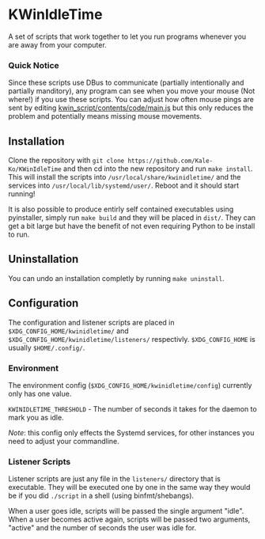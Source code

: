 # KWinIdleTime

A set of scripts that work together to let you run programs whenever you are away from your computer.

### Quick Notice

Since these scripts use DBus to communicate (partially intentionally and partially manditory), any program can see when you move your mouse (Not where!) if you use these scripts. You can adjust how often mouse pings are sent by editing [kwin_script/contents/code/main.js](https://github.com/Kale-Ko/KWinIdleTime/blob/main/kwin_script/contents/code/main.js) but this only reduces the problem and potentially means missing mouse movements.

## Installation

Clone the repository with `git clone https://github.com/Kale-Ko/KWinIdleTime` and then cd into the new repository and run `make install`.
This will install the scripts into `/usr/local/share/kwinidletime/` and the services into `/usr/local/lib/systemd/user/`.
Reboot and it should start running!

It is also possible to produce entirly self contained executables using pyinstaller, simply run `make build` and they will be placed in `dist/`. They can get a bit large but have the benefit of not even requiring Python to be install to run.

## Uninstallation

You can undo an installation completly by running `make uninstall`.

## Configuration

The configuration and listener scripts are placed in `$XDG_CONFIG_HOME/kwinidletime/` and `$XDG_CONFIG_HOME/kwinidletime/listeners/` respectivly. `$XDG_CONFIG_HOME` is usually `$HOME/.config/`.

### Environment

The environment config (`$XDG_CONFIG_HOME/kwinidletime/config`) currently only has one value.

`KWINIDLETIME_THRESHOLD` - The number of seconds it takes for the daemon to mark you as idle.

*Note*: this config only effects the Systemd services, for other instances you need to adjust your commandline.

### Listener Scripts

Listener scripts are just any file in the `listeners/` directory that is executable. They will be executed one by one in the same way they would be if you did `./script` in a shell (using binfmt/shebangs).

When a user goes idle, scripts will be passed the single argument "idle".
When a user becomes active again, scripts will be passed two arguments, "active" and the number of seconds the user was idle for.
